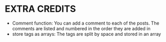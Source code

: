 # EXTRA CREDITS
* Comment function: You can add a comment to each of the posts. The comments are listed and numbered in the order they are added in
* store tags as arrays: The tags are split by space and stored in an array